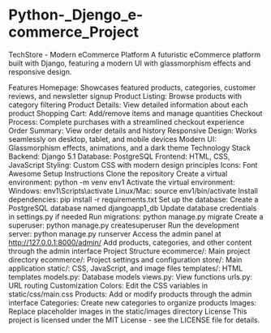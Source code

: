 # Python-_Djengo_e-commerce_Project
TechStore - Modern eCommerce Platform
A futuristic eCommerce platform built with Django, featuring a modern UI with glassmorphism effects and responsive design.

Features
Homepage: Showcases featured products, categories, customer reviews, and newsletter signup
Product Listing: Browse products with category filtering
Product Details: View detailed information about each product
Shopping Cart: Add/remove items and manage quantities
Checkout Process: Complete purchases with a streamlined checkout experience
Order Summary: View order details and history
Responsive Design: Works seamlessly on desktop, tablet, and mobile devices
Modern UI: Glassmorphism effects, animations, and a dark theme
Technology Stack
Backend: Django 5.1
Database: PostgreSQL
Frontend: HTML, CSS, JavaScript
Styling: Custom CSS with modern design principles
Icons: Font Awesome
Setup Instructions
Clone the repository
Create a virtual environment: python -m venv env1
Activate the virtual environment:
Windows: env1\Scripts\activate
Linux/Mac: source env1/bin/activate
Install dependencies: pip install -r requirements.txt
Set up the database:
Create a PostgreSQL database named djangoapp1_db
Update database credentials in settings.py if needed
Run migrations: python manage.py migrate
Create a superuser: python manage.py createsuperuser
Run the development server: python manage.py runserver
Access the admin panel at http://127.0.0.1:8000/admin/
Add products, categories, and other content through the admin interface
Project Structure
ecommerce/: Main project directory
ecommerce/: Project settings and configuration
store/: Main application
static/: CSS, JavaScript, and image files
templates/: HTML templates
models.py: Database models
views.py: View functions
urls.py: URL routing
Customization
Colors: Edit the CSS variables in static/css/main.css
Products: Add or modify products through the admin interface
Categories: Create new categories to organize products
Images: Replace placeholder images in the static/images directory
License
This project is licensed under the MIT License - see the LICENSE file for details.
